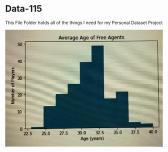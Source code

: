 # Data-115
This File Folder holds all of the things I need for my Personal Dataset Project

![This file shows the prime age for free agents in the MLB](https://github.com/Nicholasg19/Data-115/blob/master/ImageData115.jpg)
